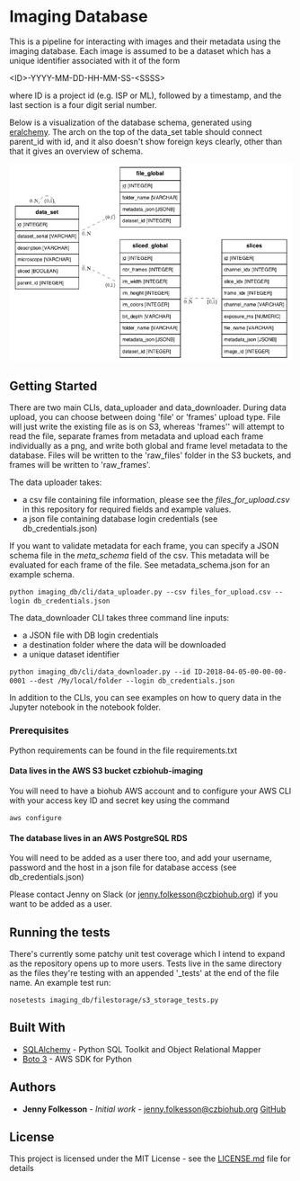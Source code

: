 # Imaging Database

This is a pipeline for interacting with images and their metadata using the imaging database.
Each image is assumed to be a dataset which has a unique identifier associated with
it of the form 

\<ID>-YYYY-MM-DD-HH-MM-SS-\<SSSS>

where ID is a project id (e.g. ISP or ML), followed by a timestamp, and the last
section is a four digit serial number.

Below is a visualization of the database schema, generated using [eralchemy](https://github.com/Alexis-benoist/eralchemy). The arch on the top of the data_set table should connect parent_id with id, and it also doesn't show foreign keys clearly, other than that it gives an overview of schema. 

![Database schema](db_schema.png?raw=true "Title")


## Getting Started

There are two main CLIs, data_uploader and data_downloader. During
data upload, you can choose between doing 'file' or 'frames' upload type.
File will just write the existing file as is on S3, whereas 'frames'' will
attempt to read the file, separate frames from metadata and upload each
frame individually as a png, and write both global and frame level metadata to 
the database. Files will be written to the 'raw_files' folder
in the S3 buckets, and frames will be written to 'raw_frames'.

The data uploader takes:
 * a csv file containing file information, please see the
 _files_for_upload.csv_ in this repository for required fields and example values.
* a json file containing database login credentials (see db_credentials.json)

If you want to validate metadata for each frame, you can specify a JSON schema file in the
_meta_schema_ field of the csv. This metadata will be evaluated for each
frame of the file. See metadata_schema.json for an example schema.

```buildoutcfg
python imaging_db/cli/data_uploader.py --csv files_for_upload.csv --login db_credentials.json
```

The data_downloader CLI takes three command line inputs: 
* a JSON file with DB login credentials
* a destination folder where the data will be downloaded
* a unique dataset identifier

```buildoutcfg
python imaging_db/cli/data_downloader.py --id ID-2018-04-05-00-00-00-0001 --dest /My/local/folder --login db_credentials.json
```

In addition to the CLIs, you can see examples on how to query data in the Jupyter
notebook in the notebook folder.

### Prerequisites

Python requirements can be found in the file requirements.txt

####  Data lives in the AWS S3 bucket czbiohub-imaging
You will need to have a biohub AWS account and to configure your AWS CLI with your access key ID and secret key using the command
```
aws configure
```
#### The database lives in an AWS PostgreSQL RDS
You will need to be added as a user there too, and add your username, password and the host in a json file
for database access (see db_credentials.json)

Please contact Jenny on Slack (or jenny.folkesson@czbiohub.org) if you want to be added as a user.

## Running the tests

There's currently some patchy unit test coverage which I intend to expand as
the repository opens up to more users. Tests live in the same directory as
the files they're testing with an appended '_tests' at the end of the file name.
An example test run:

```buildoutcfg
nosetests imaging_db/filestorage/s3_storage_tests.py
```

## Built With

* [SQLAlchemy](https://www.sqlalchemy.org/) - Python SQL Toolkit and Object Relational Mapper
* [Boto 3](https://boto3.readthedocs.io/en/latest/) - AWS SDK for Python

## Authors

* **Jenny Folkesson** - *Initial work* - jenny.folkesson@czbiohub.org [GitHub](https://github.com/jennyfolkesson)

## License

This project is licensed under the MIT License - see the [LICENSE.md](LICENSE.md) file for details
